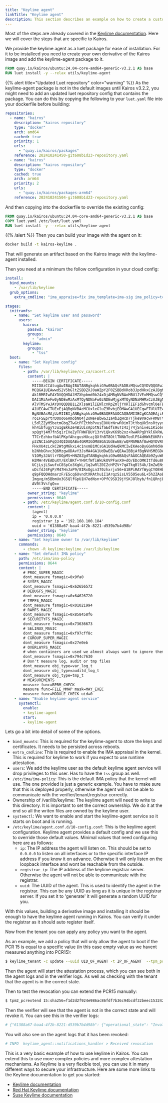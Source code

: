 ```yaml
---
title: "Keylime agent"
linkTitle: "Keylime agent"
description: This section describes an example on how to create a custom derivative with the Keylime agent
---
```



Most of the steps are already covered in the [Keylime documentation](https://keylime-docs.readthedocs.io/en/latest/). Here we will cover the steps that are specific to Kairos.


We provide the keylime agent as a luet package for ease of installation.
For it to be installeed you need to create your own derivative of the Kairos image and add the keylime-agent package to it.


```Dockerfile
FROM quay.io/kairos/ubuntu:24.04-core-amd64-generic-v3.2.1 AS base
RUN luet install -y --relax utils/keylime-agent
```

{{% alert title="Updated Luet repository" color="warning" %}}
As the keylime-agent package is not in the default images until Kairos v3.2.2, you might need to add an updated luet repository config that contains the package. You can do this by copying the following to your `luet.yaml` file into your dockerfile before building:


```yaml
repositories:
  - name: "kairos"
    description: "kairos repository"
    type: "docker"
    arch: amd64
    cached: true
    priority: 1
    urls:
      - "quay.io/kairos/packages"
    reference: 202410241450-git608b1d23-repository.yaml
  - name: "kairos"
    description: "kairos repository"
    type: "docker"
    cached: true
    arch: arm64
    priority: 2
    urls:
      - "quay.io/kairos/packages-arm64"
    reference: 202410241504-git608b1d23-repository.yaml
```

And then copying into the dockerfile to override the existing config:

```Dockerfile
FROM quay.io/kairos/ubuntu:24.04-core-amd64-generic-v3.2.1 AS base
COPY luet.yaml /etc/luet/luet.yaml
RUN luet install -y --relax utils/keylime-agent
```

{{% /alert %}}
Then you can build your image with the agent on it:

```bash
docker build -t kairos-keylime .
```


That will generate an artifact based on the Kairos image with the keylime-agent installed.

Then you need at a minimum the follow configuration in your cloud config:

```yaml
install:
  bind_mounts:
    - /var/lib/keylime
  grub_options:
    extra_cmdline: "ima_appraise=fix ima_template=ima-sig ima_policy=tcb"

stages:
  initramfs:
    - name: "Set keylime user and password"
      users:
        kairos:
          passwd: "kairos"
          groups:
            - "admin"
        keylime:
          groups:
            - "tss"
  boot:
    - name: "Set Keylime config"
      files:
        - path: /var/lib/keylime/cv_ca/cacert.crt
          content: |
            -----BEGIN CERTIFICATE-----
            MIID8zCCAtugAwIBAgIBATANBgkqhkiG9w0BAQsFADBzMQswCQYDVQQGEwJVUzEm
            MCQGA1UEAwwdS2V5bGltZSBDZXJ0aWZpY2F0ZSBBdXRob3JpdHkxCzAJBgNVBAgM
            Ak1BMRIwEAYDVQQHDAlMZXhpbmd0b24xDjAMBgNVBAoMBU1JVExMMQswCQYDVQQL
            DAI1MzAeFw0yNDEwMzAxMTQyNDNaFw0zNDEwMjgxMTQyNDNaMHMxCzAJBgNVBAYT
            AlVTMSYwJAYDVQQDDB1LZXlsaW1lIENlcnRpZmljYXRlIEF1dGhvcml0eTELMAkG
            A1UECAwCTUExEjAQBgNVBAcMCUxleGluZ3RvbjEOMAwGA1UECgwFTUlUTEwxCzAJ
            BgNVBAsMAjUzMIIBIjANBgkqhkiG9w0BAQEFAAOCAQ8AMIIBCgKCAQEAjiRxfpyt
            ro1FSEprtrDOUo66AmobNO4j2oNeFBbwG31a4bZqHcD7Tjke9V9cwFRM8TtBrg0r
            L5dlZZyM5betmGbgZTwGtPFZthbPvusEOHUrNrwR0imTJtYbqUk5nsRtyyxDJdec
            kh4ibfugyYJu1gEKkZe4BiUisAp5tNifaEdfs9uTz4Ijr4jSniveL1Kio6ngARvM
            xpQgYj4M7fn5q1rIVeZyTFNWFBUY13rViQkvK69b2oz+RwARPgDYkl6kRW/7Z07f
            T7CrEzhbxfbAlPKpfAhcgusHUcajQXfh8T8OtlTNNbTedlFS4dHWkEUKRfoUA09h
            p2ZNCIaGPqQ34QIDAQABo4GRMIGOMA8GA1UdEwEB/wQFMAMBAf8wHQYDVR0OBBYE
            FHxXU4zLckC2WtgM6kxL4c1nxmB1MCsGA1UdHwQkMCIwIKAeoByGGmh0dHA6Ly9s
            b2NhbGhvc3Q6MzgwODAvY3JsMA4GA1UdDwEB/wQEAwIBBjAfBgNVHSMEGDAWgBR8
            V1OMy3JAtlrYDOpMS+HNZ8ZgdTANBgkqhkiG9w0BAQsFAAOCAQEAb9ZyuWPLQDd+
            H2MHr4VEADuXY/EXlBKf+YH9tfWfiWkUkOVPFanX9+dO/EDcOMKItTd6u8FI05SL
            UCjLsjLSwufxC8SpCo3XgkL/1q2wRlZ0IZcHPZV+7qATkqBl54k/ImZwENs0oXuT
            uDcfdJ4FgP/M47HnJaP9/8IRxOgLn370zhxrjx56+A1BPiRAYfWyqCYOEHbFd+Cf
            q9pFQQOHdmarzF/EScq6UvndtXRAthu1I1ArqzSisLV55O5eu6L+5h2ZAoBHlCD6
            Imgvg/m5BbmUo3G5QlfGpU1H7edNsn+OPfC9SDI9jYSKJ8lbyb/fn1QRnjEEnzqs
            AV0t3VsfgQ==
            -----END CERTIFICATE-----
          owner_string: "keylime"
          permissions: 0640
        - path: /etc/keylime/agent.conf.d/10-config.conf
          content: |
            [agent]
            ip = '0.0.0.0'
            registrar_ip = '192.168.100.184'
            uuid = '61388a67-baa4-4f2b-8221-d539b7b4d98b'
          owner_string: "keylime"
          permissions: 0640
    - name: "Set keylime owner to /var/lib/keylime"
      commands:
        - chown -R keylime:keylime /var/lib/keylime
    - name: "Set default IMA policy"
      path: /etc/ima/ima-policy
      permissions: 0644
      content: |
        # PROC_SUPER_MAGIC
        dont_measure fsmagic=0x9fa0
        # SYSFS_MAGIC
        dont_measure fsmagic=0x62656572
        # DEBUGFS_MAGIC
        dont_measure fsmagic=0x64626720
        # TMPFS_MAGIC
        dont_measure fsmagic=0x01021994
        # RAMFS_MAGIC
        dont_measure fsmagic=0x858458f6
        # SECURITYFS_MAGIC
        dont_measure fsmagic=0x73636673
        # SELINUX_MAGIC
        dont_measure fsmagic=0xf97cff8c
        # CGROUP_SUPER_MAGIC
        dont_measure fsmagic=0x27e0eb
        # OVERLAYFS_MAGIC
        # when containers are used we almost always want to ignore them
        dont_measure fsmagic=0x794c7630
        # Don't measure log, audit or tmp files
        dont_measure obj_type=var_log_t
        dont_measure obj_type=auditd_log_t
        dont_measure obj_type=tmp_t
        # MEASUREMENTS
        measure func=BPRM_CHECK
        measure func=FILE_MMAP mask=MAY_EXEC
        measure func=MODULE_CHECK uid=0
    - name: "Enable keylime-agent service"
      systemctl:
        enable:
        - keylime-agent
        start:
        - keylime-agent
```


Lets go a bit into detail of some of the options.

- `bind_mounts`: This is required for the keylime-agent to store the keys and certificates. It needs to be persisted across reboots.
- `extra_cmdline`: This is required to enable the IMA appraisal in the kernel. This is required for keylime to work if you expect to use runtime attestation.
- `users`: We add the keylime user as the default keylime agent service will drop privileges to this user. Has to have the `tss` group as well.
- `/etc/ima/ima-policy`: This is the default IMA policy that the kernel will use. The one provided is just a generic example.
  You have to make sure that this is deployed properly, otherwise the agent will not be able to communicate with the verifier/tenant/registrar correctly.
- Ownership of /var/lib/keylime: The keylime agent will need to write to this directory. It is important to set the correct ownership. We do it at the end so all the writen files are owned by the keylime user.
- `systemctl`: We want to enable and start the keylime-agent service so it starts on boot and is running.
- `/etc/keylime/agent.conf.d/10-config.conf`: This is the keylime agent configuration. Keylime agent provides a default config and we use this to override those default values. Minimal values that need configuring here are as follows:
    - `ip`: The IP address the agent will listen on. This should be set to `0.0.0.0` to listen on all interfaces or to the specific interface IP address if you know it on advance. Otherwise it will only listen on the loopback interface and wont be reachable from the outside.
    - `registrar_ip`: The IP address of the keylime registrar server. Otherwise the agent will not be able to communicate with the registrar.
    - `uuid`: The UUID of the agent. This is used to identify the agent in the registrar. This can be any UUID as long as it is unique in the registrar server. If you set it to 'generate' it will generate a random UUID for you.


With this values, building a derivative image and installing it should be enough to have the keylime agent running in Kairos.
You can verify it under the registrar as it should auto register itself.


Now from the tenant you can apply any policy you want to the agent.

As an example, we add a policy that will only allow the agent to boot if the PCR 15 is equal to a specific value (in this case empty value as we havent measured anything into PCR15):

```bash
$ keylime_tenant -c update --uuid UID_OF_AGENT -t IP_OF_AGENT  --tpm_policy '{"15":["0000000000000000000000000000000000000000","0000000000000000000000000000000000000000000000000000000000000000","000000000000000000000000000000000000000000000000000000000000000000000000000000000000000000000000"]}'
```

Then the agent will start the attestation process, which you can see both in the agent logs and in the verifier logs. As well as checking with the tenant that the agent is in the correct state.

Then to test the revocation you can extend the PCR15 manually:

```bash
$ tpm2_pcrextend 15:sha256=f1d2d2f924e986ac86fdf7b36c94bcdf32beec15324234324234234333333333
```

Then the verifier will see that the agent is not in the correct state and will revoke it. You can see this in the verifier logs:

```bash
# {"61388a67-baa4-4f2b-8221-d539b7b4d98b": {"operational_state": "Invalid Quote", "v": null, "ip": "192.168.100.164", "port": 9002, "tpm_policy": "{ \"15\": [\"0000000000000000000000000000000000000000\", \"0000000000000000000000000000000000000000000000000000000000000000\", \"000000000000000000000000000000000000000000000000000000000000000000000000000000000000000000000000\"], \"mask\": \"0x408000\"}", "meta_data": "{}", "has_mb_refstate": 0, "has_runtime_policy": 0, "accept_tpm_hash_algs": ["sha512", "sha384", "sha256"], "accept_tpm_encryption_algs": ["ecc", "rsa"], "accept_tpm_signing_algs": ["ecschnorr", "rsassa"], "hash_alg": "sha256", "enc_alg": "rsa", "sign_alg": "rsassa", "verifier_id": "default", "verifier_ip": "127.0.0.1", "verifier_port": 8881, "severity_level": 6, "last_event_id": "pcr_validation.invalid_pcr_15", "attestation_count": 158, "last_received_quote": 1730388195, "last_successful_attestation": 1730388193}}
```

You will also see on the agent logs that it has been revoked:

```bash
# INFO  keylime_agent::notifications_handler > Received revocation
```

This is a very basic example of how to use keylime in Kairos. You can extend this to use more complex policies and more complex attestation mechanisms.
As Keylime is a very flexible tool, you can use it in many different ways to secure your infrastructure. Here are some more links to the Keylime documentation to get you started:
- [Keylime documentation](https://keylime-docs.readthedocs.io/en/latest/)
- [Red Hat Keylime documentation](https://docs.redhat.com/en/documentation/red_hat_enterprise_linux/9/html/security_hardening/assembly_ensuring-system-integrity-with-keylime_security-hardening)
- [Suse Keylime documentation](https://documentation.suse.com/sle-micro/6.0/html/Micro-keylime/index.html)
